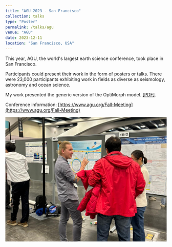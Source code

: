 ```yaml
---
title: "AGU 2023 - San Francisco"
collection: talks
type: "Poster"
permalink: /talks/agu
venue: "AGU"
date: 2023-12-11
location: "San Francisco, USA"
---
```


This year, AGU, the world's largest earth science conference, took place in San Francisco. 

Participants could present their work in the form of posters or talks. There were 23,000 participants exhibiting work in fields as diverse as seismology, astronomy and ocean science.

My work presented the generic version of the OptiMorph model. [[PDF]](http://ronan-dupont.github.io/files/poster/Poster_AGU_2023.pdf).


Conference information: [https://www.agu.org/Fall-Meeting](https://www.agu.org/Fall-Meeting)




![Editing a markdown file for a talk](/images/agu-2023.jpg)
